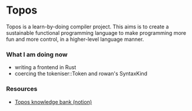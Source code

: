 # Topos

Topos is a learn-by-doing compiler project. This aims is to create a sustainable functional programming language to make programming more fun and more control, in a higher-level language manner.

### What I am doing now
* writing a frontend in Rust
* coercing the tokeniser::Token and rowan's SyntaxKind

### Resources
* [Topos knowledge bank (notion)](https://www.notion.so/Topos-07f4ed2a60234d458703fe416282dedf)
